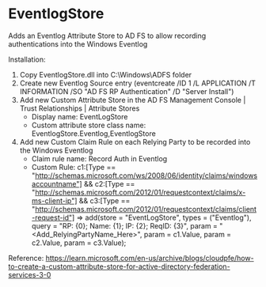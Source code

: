 # EventlogStore
Adds an Eventlog Attribute Store to AD FS to allow recording authentications into the Windows Eventlog

Installation:

1. Copy EventlogStore.dll into C:\Windows\ADFS folder
2. Create new Eventlog Source entry (eventcreate /ID 1 /L APPLICATION /T INFORMATION  /SO "AD FS RP Authentication" /D "Server Install")
3. Add new Custom Attribute Store in the AD FS Management Console | Trust Relationships | Attribute Stores
    - Display name: EventLogStore
    - Custom attribute store class name: EventlogStore.Eventlog,EventlogStore
4. Add new Custom Claim Rule on each Relying Party to be recorded into the Windows Eventlog
    - Claim rule name: Record Auth in Eventlog
    - Custom Rule:
      c1:[Type == "http://schemas.microsoft.com/ws/2008/06/identity/claims/windowsaccountname"]
      && c2:[Type == "http://schemas.microsoft.com/2012/01/requestcontext/claims/x-ms-client-ip"]
      && c3:[Type == "http://schemas.microsoft.com/2012/01/requestcontext/claims/client-request-id"]
      => add(store = "EventLogStore", 
      types = ("Eventlog"), query = "RP: {0}; Name: {1}; IP: {2}; ReqID: {3}", 
      param = "<Add_RelyingPartyName_Here>", param = c1.Value, param = c2.Value, param = c3.Value);

Reference: https://learn.microsoft.com/en-us/archive/blogs/cloudpfe/how-to-create-a-custom-attribute-store-for-active-directory-federation-services-3-0
